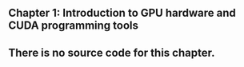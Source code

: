 ## Chapter 1: Introduction to GPU hardware and CUDA programming tools

## There is no source code for this chapter.
